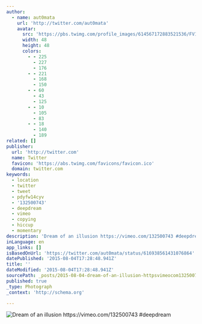 ```yaml
---
author:
  - name: aut0mata
    url: 'http://twitter.com/aut0mata'
    avatar:
      src: 'https://pbs.twimg.com/profile_images/614567172883521536/FV1jKpeL_normal.jpg'
      width: 48
      height: 48
      colors:
        - - 225
          - 227
          - 176
        - - 221
          - 168
          - 150
        - - 60
          - 43
          - 125
        - - 10
          - 105
          - 83
        - - 18
          - 140
          - 189
related: []
publisher:
  url: 'http://twitter.com'
  name: Twitter
  favicon: 'https://abs.twimg.com/favicons/favicon.ico'
  domain: twitter.com
keywords:
  - location
  - twitter
  - tweet
  - pdyfw14cyv
  - '132500743'
  - deepdream
  - vimeo
  - copying
  - hiccup
  - momentary
description: 'Dream of an illusion https://vimeo.com/132500743 #deepdream'
inLanguage: en
app_links: []
isBasedOnUrl: 'https://twitter.com/aut0mata/status/616938561431076864'
datePublished: '2015-08-04T17:28:48.941Z'
title: ''
dateModified: '2015-08-04T17:28:48.941Z'
sourcePath: _posts/2015-08-04-dream-of-an-illusion-httpsvimeocom132500743-deepdream.md
published: true
_type: Photograph
_context: 'http://schema.org'

---
```

![Dream of an illusion https&colon;&sol;&sol;vimeo&period;com&sol;132500743 &num;deepdream](https://pbs.twimg.com/media/CI_OWgFWsAE54bV.png:large)